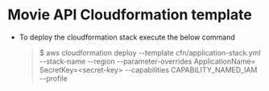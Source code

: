 # Movie API Cloudformation template

- To deploy the cloudformation stack execute the below command
  >$ aws cloudformation deploy --template cfn/application-stack.yml --stack-name <stack-name> --region <aws-region> --parameter-overrides ApplicationName=<application-name> SecretKey=\<secret-key\>  --capabilities CAPABILITY_NAMED_IAM --profile <profile-name>
